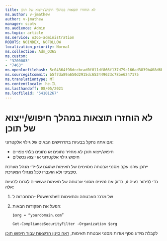 ```yaml
---
title: לא הוחזרו תוצאות במהלך חיפוש/ייצוא של תוכן
ms.author: v-jmathew
author: v-jmathew
manager: scotv
ms.audience: Admin
ms.topic: article
ms.service: o365-administration
ROBOTS: NOINDEX, NOFOLLOW
localization_priority: Normal
ms.collection: Adm_O365
ms.custom:
- "3200003"
- "7463"
ms.openlocfilehash: 5c04364f98dccbcad0f011df866f137d79c166ad3839b408d6be447d50a87ac3
ms.sourcegitcommit: b5f7da89a650d2915dc652449623c78be6247175
ms.translationtype: MT
ms.contentlocale: he-IL
ms.lasthandoff: 08/05/2021
ms.locfileid: "54101267"
---
```

# <a name="no-results-returned-during-content-searchexport"></a>לא הוחזרו תוצאות במהלך חיפוש/ייצוא של תוכן

אם אתה נתקל בבעיות בתרחישים הבאים של גילוי אלקטרוני:

- חיפוש/ייצוא תוכן לא מחזיר נתונים או נתונים בלתי צפויים
- חיפוש גילוי אלקטרוני או ייצוא נכשלים

ייתכן שהנו עקב מסנני אבטחה מסוימים של תאימות שהוגנו על-ידי מנהל מערכת ספציפי ולא הועברו לכל מנהלי המערכת.

כדי לפתור בעיה זו, בדוק אם זמינים מסנני אבטחה של תאימות שעשויים לגרום לבעיות אלה:

1. התחברות ל- Powershell של מרכז האבטחה והתאימות
2. הפעל את הפקודות הבאות:

    `$org = “yourdomain.com”`

    `Get-ComplianceSecurityFilter -Organization $org`

לקבלת מידע נוסף אודות מסנני אבטחת תאימות, [ראה סינון הרשאות עבור חיפוש תוכן](https://docs.microsoft.com/microsoft-365/compliance/permissions-filtering-for-content-search)
